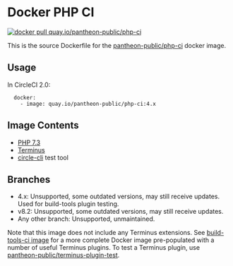 # Docker PHP CI

[![docker pull quay.io/pantheon-public/php-ci](https://img.shields.io/badge/image-quay-blue.svg)](https://quay.io/repository/pantheon-public/php-ci)

This is the source Dockerfile for the [pantheon-public/php-ci](https://quay.io/repository/pantheon-public/php-ci) docker image.

## Usage
In CircleCI 2.0:
```
  docker:
    - image: quay.io/pantheon-public/php-ci:4.x
```
## Image Contents

- [PHP 7.3](https://github.com/drupal-docker/php/tree/master/7.3)
- [Terminus](https://github.com/pantheon-systems/terminus)
- [circle-cli](https://github.com/circle-cli/circle-cli) test tool

## Branches
- 4.x: Unsupported, some outdated versions, may still receive updates. Used for build-tools plugin testing.
- v8.2: Unsupported, some outdated versions, may still receive updates.
- Any other branch: Unsupported, unmaintained.

Note that this image does not include any Terminus extensions. See [build-tools-ci image](https://github.com/pantheon-systems/docker-build-tools-ci) for a more complete Docker image pre-populated with a number of useful Terminus plugins. To test a Terminus plugin, use [pantheon-public/terminus-plugin-test](https://quay.io/repository/pantheon-public/terminus-plugin-test).

